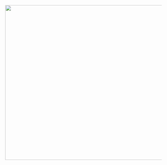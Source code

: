 
<img src="https://github.com/jomanaehabb/jomanaehabb/assets/69699199/6c4ca94c-be27-4bdf-8cb9-edf6fe7ad959" width="1920" height="500" />


